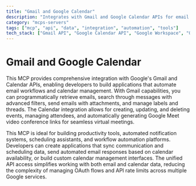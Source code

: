 ```yaml
---
title: "Gmail and Google Calendar"
description: "Integrates with Gmail and Google Calendar APIs for email management, search, sending with attachments, and calendar event handling with video conferencing."
category: "mcps-servers"
tags: ["mcp", "api", "data", "integration", "automation", "tools"]
tech_stack: ["Gmail API", "Google Calendar API", "Google Workspace", "OAuth 2.0", "REST APIs"]
---
```


# Gmail and Google Calendar

This MCP provides comprehensive integration with Google's Gmail and Calendar APIs, enabling developers to build applications that automate email workflows and calendar management. With Gmail capabilities, you can programmatically retrieve emails, search through messages with advanced filters, send emails with attachments, and manage labels and threads. The Calendar integration allows for creating, updating, and deleting events, managing attendees, and automatically generating Google Meet video conference links for seamless virtual meetings.

This MCP is ideal for building productivity tools, automated notification systems, scheduling assistants, and workflow automation platforms. Developers can create applications that sync communication and scheduling data, send automated email responses based on calendar availability, or build custom calendar management interfaces. The unified API access simplifies working with both email and calendar data, reducing the complexity of managing OAuth flows and API rate limits across multiple Google services.
